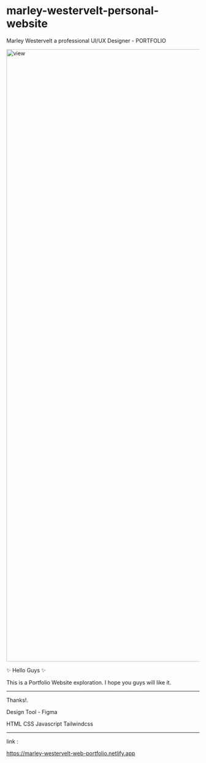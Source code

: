 # marley-westervelt-personal-website
Marley Westervelt a professional UI/UX Designer - PORTFOLIO

<img width="1600" alt="view" src="https://user-images.githubusercontent.com/73063960/209516314-21316c7d-13ad-49ab-a636-0893035ae0b0.png">


✨ Hello Guys ✨

This is a Portfolio Website exploration. I hope you guys will like it.

-- -- -- -- -- -- -- -- -- -- -- -- -- -- -- -- -- -- -- -- -- -- -- -- -- -- -- -- --

Thanks!.

Design Tool - Figma

HTML
CSS
Javascript
Tailwindcss

-- -- -- -- -- -- -- -- -- -- -- -- -- -- -- -- -- -- -- -- -- -- -- -- -- -- -- -- --

link :

https://marley-westervelt-web-portfolio.netlify.app
